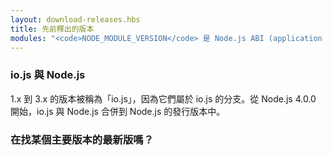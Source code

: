 ```yaml
---
layout: download-releases.hbs
title: 先前釋出的版本
modules: "<code>NODE_MODULE_VERSION</code> 是 Node.js ABI (application binary interface) 的版本號碼，其代表編譯 Node.js 的 C++ 函式庫版本，用來確定是否不需經過重新編譯就能直接使用。早期版本號碼是個十六進位數值，現在則為一個整數。"
---
```


### io.js 與 Node.js
1.x 到 3.x 的版本被稱為「io.js」，因為它們屬於 io.js 的分支。從 Node.js 4.0.0 開始，io.js 與 Node.js 合併到 Node.js 的發行版本中。

### 在找某個主要版本的最新版嗎？
